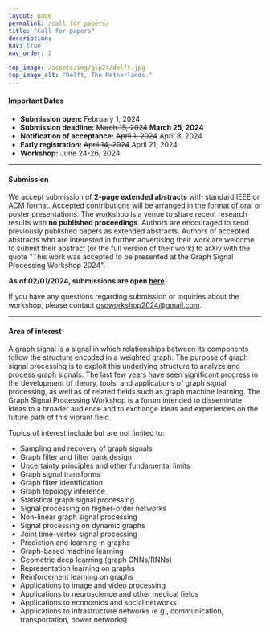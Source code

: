 ```yaml
---
layout: page
permalink: /call_for_papers/
title: "Call for papers"
description: 
nav: true
nav_order: 2

top_image: /assets/img/gsp24/delft.jpg
top_image_alt: "Delft, The Netherlands."
---
```


#### Important Dates
+ **Submission open:** February 1, 2024
+ **Submission deadline:** ~~March 15, 2024~~ **March 25, 2024**
+ **Notification of acceptance:** ~~April 1, 2024~~ April 8, 2024
+ **Early registration:** ~~April 14, 2024~~ April 21, 2024
+ **Workshop:** June 24-26, 2024

---
#### Submission
We accept submission of **2-page extended abstracts** with standard IEEE or ACM format. Accepted contributions will be arranged in the format of oral or poster presentations. The workshop is a venue to share recent research results with **no published proceedings**. Authors are encouraged to send previously published papers as extended abstracts. Authors of accepted abstracts who are interested in further advertising their work are welcome to submit their abstract (or the full version of their work) to arXiv with the quote "This work was accepted to be presented at the Graph Signal Processing Workshop 2024".

**As of 02/01/2024, submissions are open [here](https://cmt3.research.microsoft.com/GSP2024).**

If you have any questions regarding submission or inquiries about the workshop, please contact [gspworkshop2024@gmail.com](mailto:gspworkshop2024@gmail.com).

---
#### Area of interest
A graph signal is a signal in which relationships between its components follow the structure encoded in a weighted graph. The purpose of graph signal processing is to exploit this underlying structure to analyze and process graph signals. The last few years have seen significant progress in the development of theory, tools, and applications of graph signal processing, as well as of related fields such as graph machine learning. The Graph Signal Processing Workshop is a forum intended to disseminate ideas to a broader audience and to exchange ideas and experiences on the future  path of this vibrant field.

Topics of interest include but are not limited to:

+ Sampling and recovery of graph signals
+ Graph filter and filter bank design
+ Uncertainty principles and other fundamental limits
+ Graph signal transforms
+ Graph filter identification
+ Graph topology inference
+ Statistical graph signal processing
+ Signal processing on higher-order networks
+ Non-linear graph signal processing
+ Signal processing on dynamic graphs
+ Joint time-vertex signal processing
+ Prediction and learning in graphs
+ Graph-based machine learning
+ Geometric deep learning (graph CNNs/RNNs)
+ Representation learning on graphs
+ Reinforcement learning on graphs
+ Applications to image and video processing
+ Applications to neuroscience and other medical fields
+ Applications to economics and social networks
+ Applications to infrastructure networks (e.g., communication, transportation, power networks)